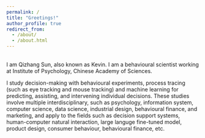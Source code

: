 ```yaml
---
permalink: /
title: "Greetings!"
author_profile: true
redirect_from: 
  - /about/
  - /about.html
---
```


<br/>
I am Qizhang Sun, also known as Kevin. I am a behavioural scientist working at Institute of Psychology, Chinese Academy of Sciences.

I study decision-making with behavioural experiments, process tracing (such as eye tracking and mouse tracking) and machine learning for predicting, assisting, and intervening individual decisions. These studies involve multiple interdisciplinary, such as psychology, information system, computer science, data science, industrial design, behavioural finance, and marketing, and apply to the fields such as decision support systems, human-computer natural interaction, large languge fine-tuned model, product design, consumer behaviour, behavioural finance, etc. 

